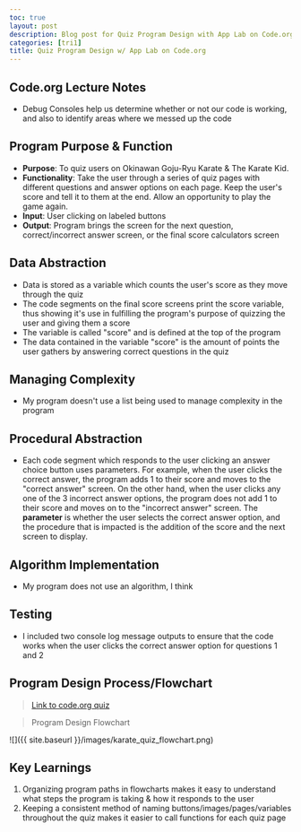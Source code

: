 ```yaml
---
toc: true
layout: post
description: Blog post for Quiz Program Design with App Lab on Code.org.
categories: [tri1]
title: Quiz Program Design w/ App Lab on Code.org
---
```


## Code.org Lecture Notes
- Debug Consoles help us determine whether or not our code is working, and also to identify areas where we messed up the code

## Program Purpose & Function
- **Purpose**: To quiz users on Okinawan Goju-Ryu Karate & The Karate Kid.
- **Functionality**: Take the user through a series of quiz pages with different questions and answer options on each page. Keep the user's score and tell it to them at the end. Allow an opportunity to play the game again. 
- **Input**: User clicking on labeled buttons
- **Output**: Program brings the screen for the next question, correct/incorrect answer screen, or the final score calculators screen

## Data Abstraction
- Data is stored as a variable which counts the user's score as they move through the quiz
- The code segments on the final score screens print the score variable, thus showing it's use in fulfilling the program's purpose of quizzing the user and giving them a score
- The variable is called "score" and is defined at the top of the program
- The data contained in the variable "score" is the amount of points the user gathers by answering correct questions in the quiz

## Managing Complexity
- My program doesn't use a list being used to manage complexity in the program

## Procedural Abstraction
- Each code segment which responds to the user clicking an answer choice button uses parameters. For example, when the user clicks the correct answer, the program adds 1 to their score and moves to the "correct answer" screen. On the other hand, when the user clicks any one of the 3 incorrect answer options, the program does not add 1 to their score and moves on to the "incorrect answer" screen. The **parameter** is whether the user selects the correct answer option, and the procedure that is impacted is the addition of the score and the next screen to display.

## Algorithm Implementation
- My program does not use an algorithm, I think

## Testing
- I included two console log message outputs to ensure that the code works when the user clicks the correct answer option for questions 1 and 2

## Program Design Process/Flowchart
> [Link to code.org quiz](https://studio.code.org/projects/applab/Wcuzi8_r3OZkWS8yQofeDKU96ED8wRcNI7nszZP3lwg)

> Program Design Flowchart

![]({{ site.baseurl }}/images/karate_quiz_flowchart.png)

## Key Learnings

1. Organizing program paths in flowcharts makes it easy to understand what steps the program is taking & how it responds to the user
2. Keeping a consistent method of naming buttons/images/pages/variables throughout the quiz makes it easier to call functions for each quiz page